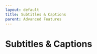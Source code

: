 ```yaml
---
layout: default
title: Subtitles & Captions
parent: Advanced Features
---
```


# Subtitles & Captions
